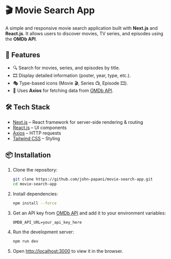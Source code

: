 # 🎬 Movie Search App

A simple and responsive movie search application built with **Next.js** and **React.js**.
It allows users to discover movies, TV series, and episodes using the **OMDb API**.

## 🚀 Features

* 🔍 Search for movies, series, and episodes by title.
* 🎞 Display detailed information (poster, year, type, etc.).
* 🎭 Type-based icons (Movie 🎬, Series 📺, Episode 🎞).
* 📡 Uses **Axios** for fetching data from [OMDb API](https://www.omdbapi.com/).

## 🛠️ Tech Stack

* [Next.js](https://nextjs.org/) – React framework for server-side rendering & routing
* [React.js](https://reactjs.org/) – UI components
* [Axios](https://axios-http.com/) – HTTP requests
* [Tailwind CSS](https://tailwindcss.com/) – Styling

## 📦 Installation

1. Clone the repository:

   ```bash
   git clone https://github.com/john-papani/movie-search-app.git
   cd movie-search-app
   ```

2. Install dependencies:

   ```bash
   npm install --force
   ```

3. Get an API key from [OMDb API](https://www.omdbapi.com/apikey.aspx) and add it to your environment variables:

   ```env
   OMDB_API_URL=your_api_key_here
   ```

4. Run the development server:

   ```bash
   npm run dev
   ```

5. Open [http://localhost:3000](http://localhost:3000) to view it in the browser.

